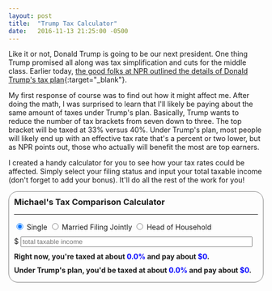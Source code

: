```yaml
---
layout: post
title:  "Trump Tax Calculator"
date:   2016-11-13 21:25:00 -0500
---
```


Like it or not, Donald Trump is going to be our next president. One thing 
Trump promised all along was tax simplification and cuts for the middle
class. Earlier today, [the good folks at NPR outlined the details of Donald
Trump's tax plan](http://www.npr.org/2016/11/13/501739277/who-benefits-from-donald-trumps-tax-plan){:target="_blank"}.

My first response of course was to find out how it might affect me. After
doing the math, I was surprised to learn that I'll likely be paying about
the same amount of taxes under Trump's plan. Basically, Trump wants to
reduce the number of tax brackets from seven down to three. The top bracket
will be taxed at 33% versus 40%. Under Trump's plan, most people will 
likely end up with an effective tax rate that's a percent or two lower,
but as NPR points out, those who actually will benefit the most are top
earners.

I created a handy calculator for you to see how your tax rates could be
affected. Simply select your filing status and input your total taxable
income (don't forget to add your bonus). It'll do all the rest of the work
for you! 

<link href="/css/bootstrap.css" rel="stylesheet">
<script src="https://ajax.googleapis.com/ajax/libs/jquery/3.1.1/jquery.min.js"></script>
<script src="/js/bootstrap.min.js"></script>
<script src="/js/trump.js"></script>
<div style="border: 1px solid gray; border-radius: 18px; padding: 10px;">
<h3 style="margin: 0px;">Michael's Tax Comparison Calculator</h3>
<hr/>
<div class="btn-group" data-toggle="buttons" style="margin: 10px 0px 10px 0px;">
    <label class="btn btn-primary active">
        <input type="radio" name="filing" onchange="calcTaxes()" value="1" autocomplete="off" checked> Single
    </label>
    <label class="btn btn-primary">
        <input type="radio" name="filing" onchange="calcTaxes()" value="2" autocomplete="off"> Married Filing Jointly
    </label>
    <label class="btn btn-primary">
        <input type="radio" name="filing" onchange="calcTaxes()" value="3" autocomplete="off"> Head of Household
    </label>
</div>
<div class="input-group">
    <span class="input-group-addon">$</span>
    <input type="number" id="income" onkeyup="calcTaxes()" style="width: 95%;" class="form-control" min="0" step="0.01" placeholder="total taxable income">
</div>
<h4 style="margin: 10px 0px 10px 0px;">Right now, you're taxed at about <span id="rate1" style="color: #0000ff;">0.0%</span> and pay about 
<span id="amt1" style="color: #0000ff;">$0</span>.</h4>
<h4 style="margin: 10px 0px 5px 0px;">Under Trump's plan, you'd be taxed at about <span id="rate2" style="color: #0000ff;">0.0%</span> and pay about 
<span id="amt2" style="color: #0000ff;">$0</span>.</h4>
</div>
